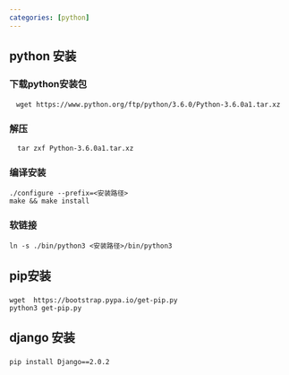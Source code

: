 ```yaml
---
categories: [python]
---
```

## python 安装
### 下载python安装包
```
　wget https://www.python.org/ftp/python/3.6.0/Python-3.6.0a1.tar.xz
```
### 解压
```
  tar zxf Python-3.6.0a1.tar.xz
```
### 编译安装
```
./configure --prefix=<安装路径>
make && make install
```
### 软链接
```
ln -s ./bin/python3 <安装路径>/bin/python3
```

## pip安装
###
```
wget  https://bootstrap.pypa.io/get-pip.py
python3 get-pip.py
```

## django 安装
###
```
pip install Django==2.0.2
```